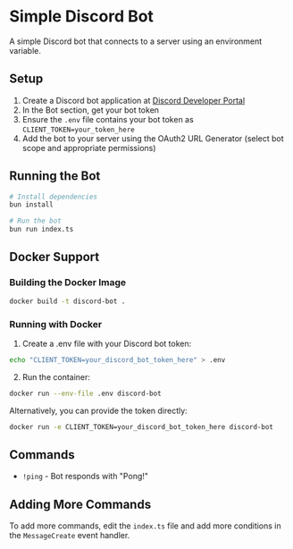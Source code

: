 # Simple Discord Bot

A simple Discord bot that connects to a server using an environment variable.

## Setup

1. Create a Discord bot application at [Discord Developer Portal](https://discord.com/developers/applications)
2. In the Bot section, get your bot token
3. Ensure the `.env` file contains your bot token as `CLIENT_TOKEN=your_token_here`
4. Add the bot to your server using the OAuth2 URL Generator (select bot scope and appropriate permissions)

## Running the Bot

```bash
# Install dependencies
bun install

# Run the bot
bun run index.ts
```

## Docker Support

### Building the Docker Image

```bash
docker build -t discord-bot .
```

### Running with Docker

1. Create a .env file with your Discord bot token:
```bash
echo "CLIENT_TOKEN=your_discord_bot_token_here" > .env
```

2. Run the container:
```bash
docker run --env-file .env discord-bot
```

Alternatively, you can provide the token directly:
```bash
docker run -e CLIENT_TOKEN=your_discord_bot_token_here discord-bot
```

## Commands

- `!ping` - Bot responds with "Pong!"

## Adding More Commands

To add more commands, edit the `index.ts` file and add more conditions in the `MessageCreate` event handler.
